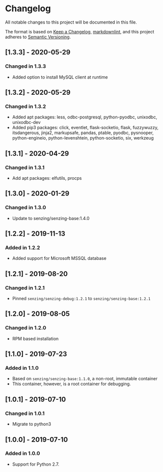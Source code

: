 # Changelog

All notable changes to this project will be documented in this file.

The format is based on [Keep a Changelog](https://keepachangelog.com/en/1.0.0/),
[markdownlint](https://dlaa.me/markdownlint/),
and this project adheres to [Semantic Versioning](https://semver.org/spec/v2.0.0.html).

## [1.3.3] - 2020-05-29

### Changed in 1.3.3

- Added option to install MySQL client at runtime

## [1.3.2] - 2020-05-29

### Changed in 1.3.2

- Added apt packages: less, odbc-postgresql, python-pyodbc, unixodbc, unixodbc-dev
- Added pip3 packages: click, eventlet, flask-socketio, flask, fuzzywuzzy, itsdangerous, jinja2, markupsafe, pandas, ptable, pyodbc, pysnooper, python-engineio, python-levenshtein, python-socketio, six, werkzeug

## [1.3.1] - 2020-04-29

### Changed in 1.3.1

- Add apt packages: elfutils, procps

## [1.3.0] - 2020-01-29

### Changed in 1.3.0

- Update to senzing/senzing-base:1.4.0

## [1.2.2] - 2019-11-13

### Added in 1.2.2

- Added support for Microsoft MSSQL database

## [1.2.1] - 2019-08-20

### Changed in 1.2.1

- Pinned `senzing/senzing-debug:1.2.1` to `senzing/senzing-base:1.2.1`

## [1.2.0] - 2019-08-05

### Changed in 1.2.0

- RPM based installation

## [1.1.0] - 2019-07-23

### Added in 1.1.0

- Based on `senzing/senzing-base:1.1.0`, a non-root, immutable container
- This container, however, is a root container for debugging.

## [1.0.1] - 2019-07-10

### Changed in 1.0.1

- Migrate to python3

## [1.0.0] - 2019-07-10

### Added in 1.0.0

- Support for Python 2.7.
